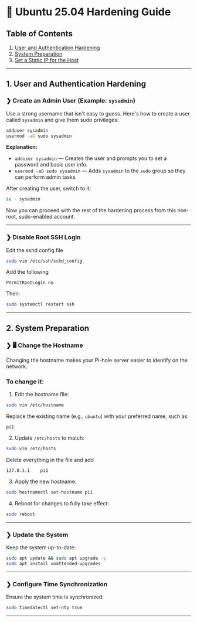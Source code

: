 # 🔐 **Ubuntu 25.04 Hardening Guide**

## Table of Contents

1. [User and Authentication Hardening](#1-user-and-authentication-hardening)
2. [System Preparation](#2-system-preparation)
3. [Set a Static IP for the Host](#3-set-a-static-ip-for-the-host)

---

## 1. User and Authentication Hardening

### ❯ **Create an Admin User (Example: `sysadmin`)**

Use a strong username that isn't easy to guess. Here's how to create a user called `sysadmin` and give them sudo privileges:

```bash
adduser sysadmin
usermod -aG sudo sysadmin
```

**Explanation:**

* `adduser sysadmin` — Creates the user and prompts you to set a password and basic user info.
* `usermod -aG sudo sysadmin` — Adds `sysadmin` to the `sudo` group so they can perform admin tasks.

After creating the user, switch to it:

```bash
su - sysadmin
```

Now you can proceed with the rest of the hardening process from this non-root, sudo-enabled account.

---

### ❯ **Disable Root SSH Login**

Edit the sshd config file

```bash
sudo vim /etc/ssh/sshd_config
```

Add the following

```plaintext
PermitRootLogin no
```

Then:

```bash
sudo systemctl restart ssh
```

---

## 2. System Preparation

### ❯ 🖥️ Change the Hostname

Changing the hostname makes your Pi-hole server easier to identify on the network.

### To change it:

1. Edit the hostname file:

```bash
sudo vim /etc/hostname
```

Replace the existing name (e.g., `ubuntu`) with your preferred name, such as:

```
pi1
```

2. Update `/etc/hosts` to match:

```bash
sudo vim /etc/hosts
```

Delete everything in the file and add

```
127.0.1.1    pi1
```

3. Apply the new hostname:

```bash
sudo hostnamectl set-hostname pi1
```

4. Reboot for changes to fully take effect:

```bash
sudo reboot
```

---

### ❯ **Update the System**

Keep the system up-to-date:

```bash
sudo apt update && sudo apt upgrade -y
sudo apt install unattended-upgrades
```

---

### ❯ **Configure Time Synchronization**

Ensure the system time is synchronized:

```bash
sudo timedatectl set-ntp true
```

---
